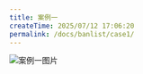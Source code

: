 ```yaml
---
title: 案例一
createTime: 2025/07/12 17:06:20
permalink: /docs/banlist/case1/
---
```

![案例一图片](/img/03公益服务器/四周目/服务器封禁案例/案例一/01.png)